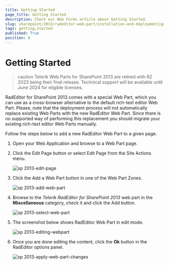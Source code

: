```yaml
---
title: Getting Started
page_title: Getting Started
description: Check our Web Forms article about Getting Started.
slug: sharepoint/2013/radeditor-web-part/installation-and-deployment/getting-started
tags: getting,started
published: True
position: 0
---
```


# Getting Started

>caution Telerik Web Parts for SharePoint 2013 are retired with R2 2023 being their final release. Technical support will be available until June 2024 for eligible licenses.



RadEditor for SharePoint 2013 comes with a special Web Part, which you can use as a cross-browser alternative to the default rich-text editor Web Part. Please, note that the deployment process will not automatically replace existing Web Parts with the new RadEditor Web Part. Since there is no supported way of performing this replacement you should migrate your existing rich-text editor Web Parts manually.

Follow the steps below to add a new RadEditor Web Part to a given page.

1. Open your Web Application and browse to a Web Part page.

1. Click the Edit Page button or select Edit Page from the Site Actions menu.

	![sp 2013-edit-page](images/sp2013-edit-page.png)

1. Click the Add a Web Part button in one of the Web Part Zones.
	
	![sp 2013-add-web-part](images/sp2013-add-web-part.png)

1. Browse to the *Telerik RadEditor for SharePoint 2013* web part in the **Miscellaneous** category, check it and click the Add button.

	![sp 2013-select-web-part](images/sp2013-select-web-part.png)

1. The screenshot below shows RadEditor Web Part in edit mode.

	![sp 2013-editing-webpart](images/sp2013-editing-webpart.png)

1. Once you are done editing the content, click the **Ok** button in the RadEditor options panel.

	![sp 2013-apply-web-part-changes](images/sp2013-apply-web-part-changes.png)
